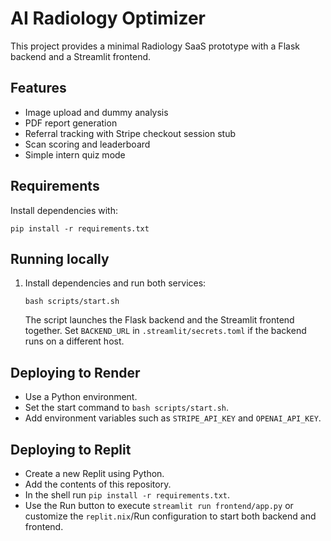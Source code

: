 # AI Radiology Optimizer

This project provides a minimal Radiology SaaS prototype with a Flask backend and a Streamlit frontend.

## Features
- Image upload and dummy analysis
- PDF report generation
- Referral tracking with Stripe checkout session stub
- Scan scoring and leaderboard
- Simple intern quiz mode

## Requirements
Install dependencies with:
```
pip install -r requirements.txt
```

## Running locally
1. Install dependencies and run both services:
   ```
   bash scripts/start.sh
   ```
   The script launches the Flask backend and the Streamlit frontend together. Set
   `BACKEND_URL` in `.streamlit/secrets.toml` if the backend runs on a different host.

## Deploying to Render
- Use a Python environment.
- Set the start command to `bash scripts/start.sh`.
- Add environment variables such as `STRIPE_API_KEY` and `OPENAI_API_KEY`.

## Deploying to Replit
- Create a new Replit using Python.
- Add the contents of this repository.
- In the shell run `pip install -r requirements.txt`.
- Use the Run button to execute `streamlit run frontend/app.py` or customize
  the `replit.nix`/Run configuration to start both backend and frontend.

